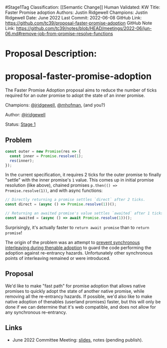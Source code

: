#Stage1Tag
Classification: [[Semantic Change]]
Human Validated: KW
Title: Faster Promise adoption
Authors: Justin Ridgewell
Champions: Justin Ridgewell
Date: June 2022
Last Commit: 2022-06-08
GitHub Link: https://github.com/tc39/proposal-faster-promise-adoption
GitHub Note Link: https://github.com/tc39/notes/blob/HEAD/meetings/2022-06/jun-06.md#remove-job-from-promise-resolve-functions

# Proposal Description:
# proposal-faster-promise-adoption

The Faster Promise Adoption proposal aims to reduce the number of ticks
required for an outer promise to adopt the state of an inner promise.

Champions: [@jridgewell][jridgewell], [@mhofman][mhofman], (and you?)

Author: [@jridgewell][jridgewell]

Status: [Stage 1](https://tc39.es/process-document/)

## Problem

```javascript
const outer = new Promise(res => {
  const inner = Promise.resolve(1);
  res(inner);
});
```

In the current specification, it requires 2 ticks for the outer promise
to finally "settle" with the inner promise's `1` value. This comes up in
initial promise resolution (like above), chained promises `p.then(() =>
Promise.resolve(1))`, and with async functions:

```javascript
// Directly returning a promise settles `direct` after 2 ticks.
const direct = (async () => Promise.resolve(1))();

// Returning an awaited promise's value settles `awaited` after 1 ticks.
const awaited = (async () => await Promise.resolve(1))();
```

Surprisingly, it's actually faster to `return await promise` than to
`return promise`!

The origin of the problem was an attempt to [prevent synchronous interleaving
during thenable adoption][unwrapping-thenable] to guard the code performing the
adoption against re-entrancy hazards. Unfortunately other synchronous points of
interleaving remained or were introduced.

## Proposal

We'd like to make "fast path" for promise adoption that allows native
promises to quickly adopt the state of another native promise, while removing
all the re-entrancy hazards. If possible, we'd also like to make native adoption
of thenables (userland promises) faster, but this will only be done if we can
determine that it's web compatible, and does not allow for any synchronous
re-entrancy.

## Links

- June 2022 Committee Meeting: [slides][2022-06-slides], notes (pending publish).

[jridgewell]: https://github.com/jridgewell
[mhofman]: https://github.com/mhofman
[2022-06-slides]: https://docs.google.com/presentation/d/17QGvaa6G1XIc4LJj3ZvcjyVLwL6pXvG9Nk6S_eAgBiY/edit?usp=sharing
[unwrapping-thenable]: https://github.com/domenic/promises-unwrapping/issues/105

